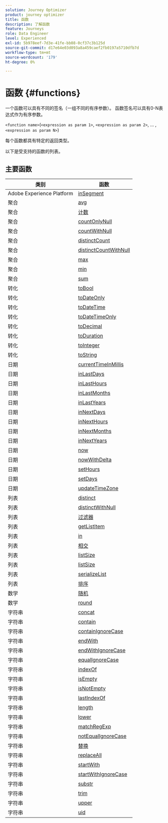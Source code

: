 ```yaml
---
solution: Journey Optimizer
product: journey optimizer
title: 函数
description: 了解函数
feature: Journeys
role: Data Engineer
level: Experienced
exl-id: 5b978eef-7d3e-41fe-bb08-0cf37c3b125d
source-git-commit: d17e64e03d093a8a459caef2fb0197a5710dfb7d
workflow-type: tm+mt
source-wordcount: '179'
ht-degree: 0%

---
```


# 函数 {#functions}

一个函数可以具有不同的签名（一组不同的有序参数）。 函数签名可以具有0-N表达式作为有序参数。

`<function name>`(`<expression as param 1>`, `<expression as param 2>`, ... ,`<expression as param N>`)

每个函数都具有特定的返回类型。

以下是受支持的函数的列表。

## 主要函数

| 类别 | 函数 |
|-------------|-----------------------|
| Adobe Experience Platform | [inSegment](../functions/functioninsegment.md) |
| 聚合 | [avg](../functions/functionavg.md) |
| 聚合 | [计数](../functions/functioncount.md) |
| 聚合 | [countOnlyNull](../functions/functioncountonlynull.md) |
| 聚合 | [countWithNull](../functions/functioncountwithnull.md) |
| 聚合 | [distinctCount](../functions/functiondistinctcount.md) |
| 聚合 | [distinctCountWithNull](../functions/functiondistinctcountwithnull.md) |
| 聚合 | [max](../functions/functionmax.md) |
| 聚合 | [min](../functions/functionmin.md) |
| 聚合 | [sum](../functions/functionsum.md) |
| 转化 | [toBool](../functions/functiontobool.md) |
| 转化 | [toDateOnly](../functions/functiontodateonly.md) |
| 转化 | [toDateTime](../functions/functiontodatetime.md) |
| 转化 | [toDateTimeOnly](../functions/functiontodatetimeonly.md) |
| 转化 | [toDecimal](../functions/functiontodecimal.md) |
| 转化 | [toDuration](../functions/functiontoduration.md) |
| 转化 | [toInteger](../functions/functiontointeger.md) |
| 转化 | [toString](../functions/functiontostring.md) |
| 日期 | [currentTimeInMillis](../functions/functioncurrenttimeinmillis.md) |
| 日期 | [inLastDays](../functions/functioninlastdays.md) |
| 日期 | [inLastHours](../functions/functioninlasthours.md) |
| 日期 | [inLastMonths](../functions/functioninlastmonths.md) |
| 日期 | [inLastYears](../functions/functioninlastyears.md) |
| 日期 | [inNextDays](../functions/functioninnextdays.md) |
| 日期 | [inNextHours](../functions/functioninnexthours.md) |
| 日期 | [inNextMonths](../functions/functioninnextmonths.md) |
| 日期 | [inNextYears](../functions/functioninnextyears.md) |
| 日期 | [now](../functions/functionnow.md) |
| 日期 | [nowWithDelta](../functions/functionnowwithdelta.md) |
| 日期 | [setHours](../functions/functionsethours.md) |
| 日期 | [setDays](../functions/functionsetdays.md) |
| 日期 | [updateTimeZone](../functions/functionupdatetimezone.md) |
| 列表 | [distinct](../functions/functiondistinct.md) |
| 列表 | [distinctWithNull](../functions/functiondistinctwithnull.md) |
| 列表 | [过滤器](../functions/functionfilter.md) |
| 列表 | [getListItem](../functions/functiongetlistitem.md) |
| 列表 | [in](../functions/functionin.md) |
| 列表 | [相交](../functions/functionintersect.md) |
| 列表 | [listSize](../functions/functionlimit.md) |
| 列表 | [listSize](../functions/functionlistsize.md) |
| 列表 | [serializeList](../functions/functionserializelist.md) |
| 列表 | [排序](../functions/functionsort.md) |
| 数学 | [随机](../functions/functionrandom.md) |
| 数学 | [round](../functions/functionround.md) |
| 字符串 | [concat](../functions/functionconcat.md) |
| 字符串 | [contain](../functions/functioncontain.md) |
| 字符串 | [containIgnoreCase](../functions/functioncontainwithignorecase.md) |
| 字符串 | [endWith](../functions/functionendwith.md) |
| 字符串 | [endWithIgnoreCase](../functions/functionendwithignorecase.md) |
| 字符串 | [equalIgnoreCase](../functions/functionequalignorecase.md) |
| 字符串 | [indexOf](../functions/functionindexof.md) |
| 字符串 | [isEmpty](../functions/functionisempty.md) |
| 字符串 | [isNotEmpty](../functions/functionisnotempty.md) |
| 字符串 | [lastIndexOf](../functions/functionlastindexof.md) |
| 字符串 | [length](../functions/functionlength.md) |
| 字符串 | [lower](../functions/functionlower.md) |
| 字符串 | [matchRegExp](../functions/functionmatchregexp.md) |
| 字符串 | [notEqualIgnoreCase](../functions/functionnotequalignorecase.md) |
| 字符串 | [替换](../functions/functionreplace.md) |
| 字符串 | [replaceAll](../functions/functionreplaceall.md) |
| 字符串 | [startWith](../functions/functionstartwith.md) |
| 字符串 | [startWithIgnoreCase](../functions/functionstartwithignorecase.md) |
| 字符串 | [substr](../functions/functionsubstr.md) |
| 字符串 | [trim](../functions/functiontrim.md) |
| 字符串 | [upper](../functions/functionupper.md) |
| 字符串 | [uid](../functions/functionuuid.md) |
